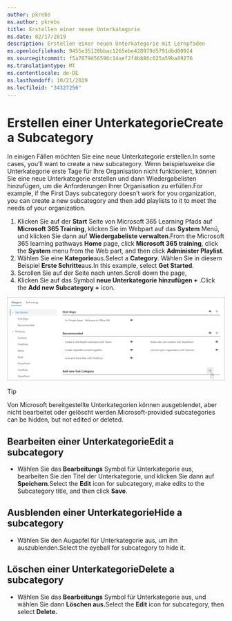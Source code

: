 ```yaml
---
author: pkrebs
ms.author: pkrebs
title: Erstellen einer neuen Unterkategorie
ms.date: 02/17/2019
description: Erstellen einer neuen Unterkategorie mit Lernpfaden
ms.openlocfilehash: 9455e35120bbac1265ebe428979d5791dbd00924
ms.sourcegitcommit: f5a7079d56598c14aef2f4b886c025a59ba89276
ms.translationtype: MT
ms.contentlocale: de-DE
ms.lasthandoff: 10/21/2019
ms.locfileid: "34327256"
---
```

# <a name="create-a-subcategory"></a><span data-ttu-id="efb44-103">Erstellen einer Unterkategorie</span><span class="sxs-lookup"><span data-stu-id="efb44-103">Create a Subcategory</span></span> 
<span data-ttu-id="efb44-104">In einigen Fällen möchten Sie eine neue Unterkategorie erstellen.</span><span class="sxs-lookup"><span data-stu-id="efb44-104">In some cases, you’ll want to create a new subcategory.</span></span> <span data-ttu-id="efb44-105">Wenn beispielsweise die Unterkategorie erste Tage für Ihre Organisation nicht funktioniert, können Sie eine neue Unterkategorie erstellen und dann Wiedergabelisten hinzufügen, um die Anforderungen Ihrer Organisation zu erfüllen.</span><span class="sxs-lookup"><span data-stu-id="efb44-105">For example, if the First Days subcategory doesn’t work for you organization, you can create a new subcategory and then add playlists to it to meet the needs of your organization.</span></span> 

1. <span data-ttu-id="efb44-106">Klicken Sie auf der **Start** Seite von Microsoft 365 Learning Pfads auf **Microsoft 365 Training**, klicken Sie im Webpart auf das **System** Menü, und klicken Sie dann auf **Wiedergabeliste verwalten**.</span><span class="sxs-lookup"><span data-stu-id="efb44-106">From the Microsoft 365 learning pathways **Home** page, click **Microsoft 365 training**, click the **System** menu from the Web part, and then click **Administer Playlist**.</span></span> 
2. <span data-ttu-id="efb44-107">Wählen Sie eine **Kategorie**aus.</span><span class="sxs-lookup"><span data-stu-id="efb44-107">Select a **Category**.</span></span> <span data-ttu-id="efb44-108">Wählen Sie in diesem Beispiel **Erste Schritte**aus.</span><span class="sxs-lookup"><span data-stu-id="efb44-108">In this example, select **Get Started**.</span></span>  
3. <span data-ttu-id="efb44-109">Scrollen Sie auf der Seite nach unten.</span><span class="sxs-lookup"><span data-stu-id="efb44-109">Scroll down the page,</span></span> 
3. <span data-ttu-id="efb44-110">Klicken Sie auf das Symbol **neue Unterkategorie hinzufügen +** .</span><span class="sxs-lookup"><span data-stu-id="efb44-110">Click the **Add new Subcategory +** icon.</span></span>  

![CG-newsubcategory. png](media/cg-newsubcategory.png)

> [!TIP]
> <span data-ttu-id="efb44-112">Von Microsoft bereitgestellte Unterkategorien können ausgeblendet, aber nicht bearbeitet oder gelöscht werden.</span><span class="sxs-lookup"><span data-stu-id="efb44-112">Microsoft-provided subcategories can be hidden, but not edited or deleted.</span></span> 

## <a name="edit-a-subcategory"></a><span data-ttu-id="efb44-113">Bearbeiten einer Unterkategorie</span><span class="sxs-lookup"><span data-stu-id="efb44-113">Edit a subcategory</span></span>
- <span data-ttu-id="efb44-114">Wählen Sie das **Bearbeitungs** Symbol für Unterkategorie aus, bearbeiten Sie den Titel der Unterkategorie, und klicken Sie dann auf **Speichern**.</span><span class="sxs-lookup"><span data-stu-id="efb44-114">Select the **Edit** icon for subcategory, make edits to the Subcategory title, and then click **Save**.</span></span>

## <a name="hide-a-subcategory"></a><span data-ttu-id="efb44-115">Ausblenden einer Unterkategorie</span><span class="sxs-lookup"><span data-stu-id="efb44-115">Hide a subcategory</span></span>
- <span data-ttu-id="efb44-116">Wählen Sie den Augapfel für Unterkategorie aus, um ihn auszublenden.</span><span class="sxs-lookup"><span data-stu-id="efb44-116">Select the eyeball for subcategory to hide it.</span></span> 

## <a name="delete-a-subcategory"></a><span data-ttu-id="efb44-117">Löschen einer Unterkategorie</span><span class="sxs-lookup"><span data-stu-id="efb44-117">Delete a subcategory</span></span>
- <span data-ttu-id="efb44-118">Wählen Sie das **Bearbeitungs** Symbol für Unterkategorie aus, und wählen Sie dann **Löschen aus.**</span><span class="sxs-lookup"><span data-stu-id="efb44-118">Select the **Edit** icon for subcategory, then select **Delete.**</span></span> 
